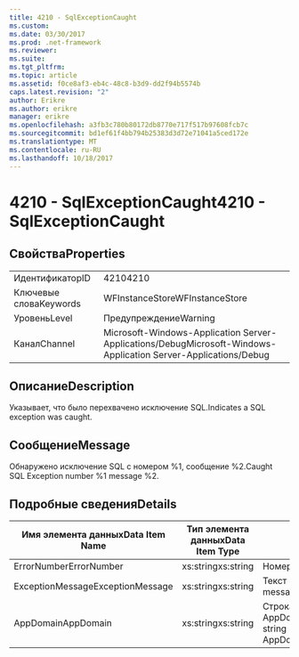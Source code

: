 ```yaml
---
title: 4210 - SqlExceptionCaught
ms.custom: 
ms.date: 03/30/2017
ms.prod: .net-framework
ms.reviewer: 
ms.suite: 
ms.tgt_pltfrm: 
ms.topic: article
ms.assetid: f0ce8af3-eb4c-48c8-b3d9-dd2f94b5574b
caps.latest.revision: "2"
author: Erikre
ms.author: erikre
manager: erikre
ms.openlocfilehash: a3fb3c780b80172db8770e717f517b97608fcb7c
ms.sourcegitcommit: bd1ef61f4bb794b25383d3d72e71041a5ced172e
ms.translationtype: MT
ms.contentlocale: ru-RU
ms.lasthandoff: 10/18/2017
---
```

# <a name="4210---sqlexceptioncaught"></a><span data-ttu-id="2237f-102">4210 - SqlExceptionCaught</span><span class="sxs-lookup"><span data-stu-id="2237f-102">4210 - SqlExceptionCaught</span></span>
## <a name="properties"></a><span data-ttu-id="2237f-103">Свойства</span><span class="sxs-lookup"><span data-stu-id="2237f-103">Properties</span></span>  
  
|||  
|-|-|  
|<span data-ttu-id="2237f-104">Идентификатор</span><span class="sxs-lookup"><span data-stu-id="2237f-104">ID</span></span>|<span data-ttu-id="2237f-105">4210</span><span class="sxs-lookup"><span data-stu-id="2237f-105">4210</span></span>|  
|<span data-ttu-id="2237f-106">Ключевые слова</span><span class="sxs-lookup"><span data-stu-id="2237f-106">Keywords</span></span>|<span data-ttu-id="2237f-107">WFInstanceStore</span><span class="sxs-lookup"><span data-stu-id="2237f-107">WFInstanceStore</span></span>|  
|<span data-ttu-id="2237f-108">Уровень</span><span class="sxs-lookup"><span data-stu-id="2237f-108">Level</span></span>|<span data-ttu-id="2237f-109">Предупреждение</span><span class="sxs-lookup"><span data-stu-id="2237f-109">Warning</span></span>|  
|<span data-ttu-id="2237f-110">Канал</span><span class="sxs-lookup"><span data-stu-id="2237f-110">Channel</span></span>|<span data-ttu-id="2237f-111">Microsoft-Windows-Application Server-Applications/Debug</span><span class="sxs-lookup"><span data-stu-id="2237f-111">Microsoft-Windows-Application Server-Applications/Debug</span></span>|  
  
## <a name="description"></a><span data-ttu-id="2237f-112">Описание</span><span class="sxs-lookup"><span data-stu-id="2237f-112">Description</span></span>  
 <span data-ttu-id="2237f-113">Указывает, что было перехвачено исключение SQL.</span><span class="sxs-lookup"><span data-stu-id="2237f-113">Indicates a SQL exception was caught.</span></span>  
  
## <a name="message"></a><span data-ttu-id="2237f-114">Сообщение</span><span class="sxs-lookup"><span data-stu-id="2237f-114">Message</span></span>  
 <span data-ttu-id="2237f-115">Обнаружено исключение SQL с номером %1, сообщение %2.</span><span class="sxs-lookup"><span data-stu-id="2237f-115">Caught SQL Exception number %1 message %2.</span></span>  
  
## <a name="details"></a><span data-ttu-id="2237f-116">Подробные сведения</span><span class="sxs-lookup"><span data-stu-id="2237f-116">Details</span></span>  
  
|<span data-ttu-id="2237f-117">Имя элемента данных</span><span class="sxs-lookup"><span data-stu-id="2237f-117">Data Item Name</span></span>|<span data-ttu-id="2237f-118">Тип элемента данных</span><span class="sxs-lookup"><span data-stu-id="2237f-118">Data Item Type</span></span>|<span data-ttu-id="2237f-119">Описание</span><span class="sxs-lookup"><span data-stu-id="2237f-119">Description</span></span>|  
|--------------------|--------------------|-----------------|  
|<span data-ttu-id="2237f-120">ErrorNumber</span><span class="sxs-lookup"><span data-stu-id="2237f-120">ErrorNumber</span></span>|<span data-ttu-id="2237f-121">xs:string</span><span class="sxs-lookup"><span data-stu-id="2237f-121">xs:string</span></span>|<span data-ttu-id="2237f-122">Номер ошибки SQL.</span><span class="sxs-lookup"><span data-stu-id="2237f-122">The SQL error number.</span></span>|  
|<span data-ttu-id="2237f-123">ExceptionMessage</span><span class="sxs-lookup"><span data-stu-id="2237f-123">ExceptionMessage</span></span>|<span data-ttu-id="2237f-124">xs:string</span><span class="sxs-lookup"><span data-stu-id="2237f-124">xs:string</span></span>|<span data-ttu-id="2237f-125">Текст сообщения из исключения SQL.</span><span class="sxs-lookup"><span data-stu-id="2237f-125">The message from the SQL exception.</span></span>|  
|<span data-ttu-id="2237f-126">AppDomain</span><span class="sxs-lookup"><span data-stu-id="2237f-126">AppDomain</span></span>|<span data-ttu-id="2237f-127">xs:string</span><span class="sxs-lookup"><span data-stu-id="2237f-127">xs:string</span></span>|<span data-ttu-id="2237f-128">Строка, возвращаемая AppDomain.CurrentDomain.FriendlyName.</span><span class="sxs-lookup"><span data-stu-id="2237f-128">The string returned by AppDomain.CurrentDomain.FriendlyName.</span></span>|
